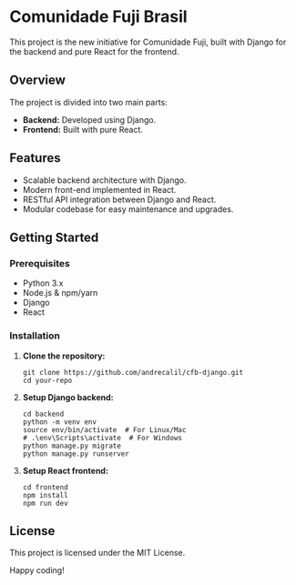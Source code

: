 # Comunidade Fuji Brasil

This project is the new initiative for Comunidade Fuji, built with Django for the backend and pure React for the frontend.

## Overview

The project is divided into two main parts:
- **Backend:** Developed using Django.
- **Frontend:** Built with pure React.

## Features

- Scalable backend architecture with Django.
- Modern front-end implemented in React.
- RESTful API integration between Django and React.
- Modular codebase for easy maintenance and upgrades.

## Getting Started

### Prerequisites
- Python 3.x
- Node.js & npm/yarn
- Django
- React

### Installation

1. **Clone the repository:**
    ```
    git clone https://github.com/andrecalil/cfb-django.git
    cd your-repo
    ```

2. **Setup Django backend:**
    ```
    cd backend
    python -m venv env
    source env/bin/activate  # For Linux/Mac
    # .\env\Scripts\activate  # For Windows
    python manage.py migrate
    python manage.py runserver
    ```

3. **Setup React frontend:**
    ```
    cd frontend
    npm install
    npm run dev
    ```

## License

This project is licensed under the MIT License.

Happy coding!